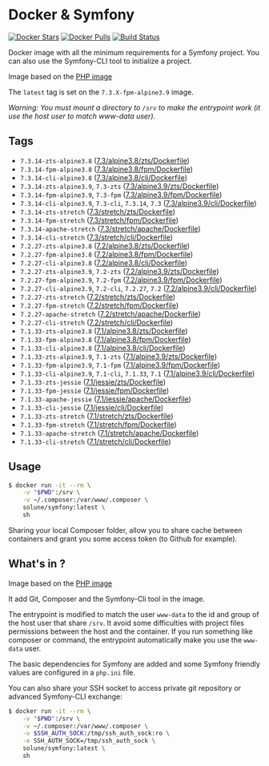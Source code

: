 # Docker & Symfony

[![Docker Stars](https://img.shields.io/docker/stars/solune/symfony.svg?style=flat)](https://hub.docker.com/r/solune/symfony/)
[![Docker Pulls](https://img.shields.io/docker/pulls/solune/symfony.svg?style=flat)](https://hub.docker.com/r/solune/symfony/)
[![Build Status](https://travis-ci.org/florianbelhomme/docker-symfony.svg?branch=master&style=flat)](https://travis-ci.org/florianbelhomme/docker-symfony)

Docker image with all the minimum requirements for a Symfony project.
You can also use the Symfony-CLI tool to initialize a project.

Image based on the [PHP image](https://hub.docker.com/_/php)

The `latest` tag is set on the `7.3.X-fpm-alpine3.9` image.

*Warning: You must mount a directory to `/srv` to make the entrypoint work (it use the host user to match www-data user).*

## Tags

- `7.3.14-zts-alpine3.8` ([7.3/alpine3.8/zts/Dockerfile](https://github.com/florianbelhomme/docker-symfony/tree/master/7.3/alpine3.8/zts/Dockerfile))
- `7.3.14-fpm-alpine3.8` ([7.3/alpine3.8/fpm/Dockerfile](https://github.com/florianbelhomme/docker-symfony/tree/master/7.3/alpine3.8/fpm/Dockerfile))
- `7.3.14-cli-alpine3.8` ([7.3/alpine3.8/cli/Dockerfile](https://github.com/florianbelhomme/docker-symfony/tree/master/7.3/alpine3.8/cli/Dockerfile))
- `7.3.14-zts-alpine3.9`, `7.3-zts` ([7.3/alpine3.9/zts/Dockerfile](https://github.com/florianbelhomme/docker-symfony/tree/master/7.3/alpine3.9/zts/Dockerfile))
- `7.3.14-fpm-alpine3.9`, `7.3-fpm` ([7.3/alpine3.9/fpm/Dockerfile](https://github.com/florianbelhomme/docker-symfony/tree/master/7.3/alpine3.9/fpm/Dockerfile))
- `7.3.14-cli-alpine3.9`, `7.3-cli`, `7.3.14`, `7.3` ([7.3/alpine3.9/cli/Dockerfile](https://github.com/florianbelhomme/docker-symfony/tree/master/7.3/alpine3.9/cli/Dockerfile))
- `7.3.14-zts-stretch` ([7.3/stretch/zts/Dockerfile](https://github.com/florianbelhomme/docker-symfony/tree/master/7.3/stretch/zts/Dockerfile))
- `7.3.14-fpm-stretch` ([7.3/stretch/fpm/Dockerfile](https://github.com/florianbelhomme/docker-symfony/tree/master/7.3/stretch/fpm/Dockerfile))
- `7.3.14-apache-stretch` ([7.3/stretch/apache/Dockerfile](https://github.com/florianbelhomme/docker-symfony/tree/master/7.3/stretch/apache/Dockerfile))
- `7.3.14-cli-stretch` ([7.3/stretch/cli/Dockerfile](https://github.com/florianbelhomme/docker-symfony/tree/master/7.3/stretch/cli/Dockerfile))
- `7.2.27-zts-alpine3.8` ([7.2/alpine3.8/zts/Dockerfile](https://github.com/florianbelhomme/docker-symfony/tree/master/7.2/alpine3.8/zts/Dockerfile))
- `7.2.27-fpm-alpine3.8` ([7.2/alpine3.8/fpm/Dockerfile](https://github.com/florianbelhomme/docker-symfony/tree/master/7.2/alpine3.8/fpm/Dockerfile))
- `7.2.27-cli-alpine3.8` ([7.2/alpine3.8/cli/Dockerfile](https://github.com/florianbelhomme/docker-symfony/tree/master/7.2/alpine3.8/cli/Dockerfile))
- `7.2.27-zts-alpine3.9`, `7.2-zts` ([7.2/alpine3.9/zts/Dockerfile](https://github.com/florianbelhomme/docker-symfony/tree/master/7.2/alpine3.9/zts/Dockerfile))
- `7.2.27-fpm-alpine3.9`, `7.2-fpm` ([7.2/alpine3.9/fpm/Dockerfile](https://github.com/florianbelhomme/docker-symfony/tree/master/7.2/alpine3.9/fpm/Dockerfile))
- `7.2.27-cli-alpine3.9`, `7.2-cli`, `7.2.27`, `7.2` ([7.2/alpine3.9/cli/Dockerfile](https://github.com/florianbelhomme/docker-symfony/tree/master/7.2/alpine3.9/cli/Dockerfile))
- `7.2.27-zts-stretch` ([7.2/stretch/zts/Dockerfile](https://github.com/florianbelhomme/docker-symfony/tree/master/7.2/stretch/zts/Dockerfile))
- `7.2.27-fpm-stretch` ([7.2/stretch/fpm/Dockerfile](https://github.com/florianbelhomme/docker-symfony/tree/master/7.2/stretch/fpm/Dockerfile))
- `7.2.27-apache-stretch` ([7.2/stretch/apache/Dockerfile](https://github.com/florianbelhomme/docker-symfony/tree/master/7.2/stretch/apache/Dockerfile))
- `7.2.27-cli-stretch` ([7.2/stretch/cli/Dockerfile](https://github.com/florianbelhomme/docker-symfony/tree/master/7.2/stretch/cli/Dockerfile))
- `7.1.33-zts-alpine3.8` ([7.1/alpine3.8/zts/Dockerfile](https://github.com/florianbelhomme/docker-symfony/tree/master/7.1/alpine3.8/zts/Dockerfile))
- `7.1.33-fpm-alpine3.8` ([7.1/alpine3.8/fpm/Dockerfile](https://github.com/florianbelhomme/docker-symfony/tree/master/7.1/alpine3.8/fpm/Dockerfile))
- `7.1.33-cli-alpine3.8` ([7.1/alpine3.8/cli/Dockerfile](https://github.com/florianbelhomme/docker-symfony/tree/master/7.1/alpine3.8/cli/Dockerfile))
- `7.1.33-zts-alpine3.9`, `7.1-zts` ([7.1/alpine3.9/zts/Dockerfile](https://github.com/florianbelhomme/docker-symfony/tree/master/7.1/alpine3.9/zts/Dockerfile))
- `7.1.33-fpm-alpine3.9`, `7.1-fpm` ([7.1/alpine3.9/fpm/Dockerfile](https://github.com/florianbelhomme/docker-symfony/tree/master/7.1/alpine3.9/fpm/Dockerfile))
- `7.1.33-cli-alpine3.9`, `7.1-cli`, `7.1.33`, `7.1` ([7.1/alpine3.9/cli/Dockerfile](https://github.com/florianbelhomme/docker-symfony/tree/master/7.1/alpine3.9/cli/Dockerfile))
- `7.1.33-zts-jessie` ([7.1/jessie/zts/Dockerfile](https://github.com/florianbelhomme/docker-symfony/tree/master/7.1/jessie/zts/Dockerfile))
- `7.1.33-fpm-jessie` ([7.1/jessie/fpm/Dockerfile](https://github.com/florianbelhomme/docker-symfony/tree/master/7.1/jessie/fpm/Dockerfile))
- `7.1.33-apache-jessie` ([7.1/jessie/apache/Dockerfile](https://github.com/florianbelhomme/docker-symfony/tree/master/7.1/jessie/apache/Dockerfile))
- `7.1.33-cli-jessie` ([7.1/jessie/cli/Dockerfile](https://github.com/florianbelhomme/docker-symfony/tree/master/7.1/jessie/cli/Dockerfile))
- `7.1.33-zts-stretch` ([7.1/stretch/zts/Dockerfile](https://github.com/florianbelhomme/docker-symfony/tree/master/7.1/stretch/zts/Dockerfile))
- `7.1.33-fpm-stretch` ([7.1/stretch/fpm/Dockerfile](https://github.com/florianbelhomme/docker-symfony/tree/master/7.1/stretch/fpm/Dockerfile))
- `7.1.33-apache-stretch` ([7.1/stretch/apache/Dockerfile](https://github.com/florianbelhomme/docker-symfony/tree/master/7.1/stretch/apache/Dockerfile))
- `7.1.33-cli-stretch` ([7.1/stretch/cli/Dockerfile](https://github.com/florianbelhomme/docker-symfony/tree/master/7.1/stretch/cli/Dockerfile))

## Usage

```bash
$ docker run -it --rm \
    -v "$PWD":/srv \
    -v ~/.composer:/var/www/.composer \
    solune/symfony:latest \
    sh
```

Sharing your local Composer folder, allow you to share cache between containers and grant you some
access token (to Github for example).

## What's in ?

Image based on the [PHP image](https://hub.docker.com/_/php)

It add Git, Composer and the Symfony-Cli tool in the image.

The entrypoint is modified to match the user `www-data` to the id and group of the host user that share `/srv`.
It avoid some difficulties with project files permissions between the host and the container.
If you run something like composer or command, the entrypoint automatically make you use the `www-data` user.

The basic dependencies for Symfony are added and some Symfony friendly values are configured in a `php.ini` file.

You can also share your SSH socket to access private git repository or advanced Symfony-CLI exchange:
```bash
$ docker run -it --rm \
    -v "$PWD":/srv \
    -v ~/.composer:/var/www/.composer \
    -v $SSH_AUTH_SOCK:/tmp/ssh_auth_sock:ro \
    -e SSH_AUTH_SOCK=/tmp/ssh_auth_sock \
    solune/symfony:latest \
    sh

